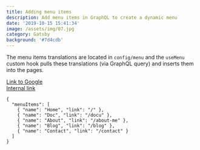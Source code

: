 ```yaml
---
title: Adding menu items
description: Add menu items in GraphQL to create a dynamic menu
date: '2019-10-15 15:41:34'
image: /assets/img/07.jpg
category: Gatsby
background: '#7d4cdb'
---
```

The menu items translations are located in `config/menu` and the `useMenu` custom hook pulls these translations (via GraphQL query) and inserts them into the pages.

<a href="http://www.google.com">Link to Google</a> <br/> <a href="/about">Internal link</a>

```JS
{
  "menuItems": [
    { "name": "Home", "link": "/" },
    { "name": "Doc", "link": "/docu" },
    { "name": "About", "link": "/about-me" },
    { "name": "Blog", "link": "/blog" },
    { "name": "Contact", "link": "/contact" }
  ]
}
```
